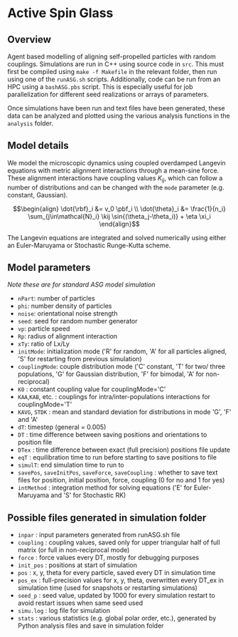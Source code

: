 # Active Spin Glass

## Overview
Agent based modelling of aligning self-propelled particles with random couplings. Simulations are run in C++ using source code in `src`. 
This must first be compiled using `make -f Makefile` in the relevant folder, then run using one of the `runASG.sh` scripts. 
Additionally, code can be run from an HPC using a `bashASG.pbs` script. This is especially useful for job parallelization for different seed realizations or arrays of parameters.

Once simulations have been run and text files have been generated, these data can be analyzed and plotted using the various analysis functions in the `analysis` folder.


## Model details
We model the microscopic dynamics using coupled overdamped Langevin equations with metric alignment interactions through a mean-sine force. These alignment interactions have coupling values $K_{ij}$, which can follow a number of distributions and can be changed with the `mode` parameter (e.g. constant, Gaussian).

$$\begin{align}
    \dot{\rbf}_i &= v_0 \pbf_i \\
    \dot{\theta}_i &= \frac{1}{n_i} \sum_{j\in\mathcal{N}_i} \kij \sin{(\theta_j-\theta_i)} + \eta \xi_i
  \end{align}$$

The Langevin equations are integrated and solved numerically using either an Euler-Maruyama or Stochastic Runge-Kutta scheme.

## Model parameters
*Note these are for standard ASG model simulation*

- `nPart`: number of particles
- `phi`: number density of particles
- `noise`: orientational noise strength
- `seed`: seed for random number generator
- `vp`: particle speed
- `Rp`: radius of alignment interaction
- `xTy`: ratio of Lx/Ly
- `initMode`: initialization mode ('R' for random, 'A' for all particles aligned, 'S' for restarting from previous simulation)
- `couplingMode`: couple distribution mode ('C' constant, 'T' for two/ three populations, 'G' for Gaussian distribution, 'F' for bimodal, 'A' for non-reciprocal)
- `K0` : constant coupling value for couplingMode='C'
- `KAA`,`KAB`, etc. : couplings for intra/inter-populations interactions for couplingMode='T'
- `KAVG`, `STDK` : mean and standard deviation for distributions in mode 'G', 'F' and 'A'
- `dT`: timestep (general = 0.005)
- `DT` : time difference between saving positions and orientations to position file
- `DTex` : time difference between exact (full precision) positions file update
- `eqT` : equilibration time to run before starting to save positions to file
- `simulT`: end simulation time to run to
- `savePos`, `saveInitPos`, `saveForce`, `saveCoupling` : whether to save text files for position, initial position, force, coupling (0 for no and 1 for yes)
- `intMethod` : integration method for solving equations ('E' for Euler-Maruyama and 'S' for Stochastic RK)


## Possible files generated in simulation folder
- `inpar` : input parameters generated from runASG.sh file
- `coupling` : coupling values, saved only for upper triangular half of full matrix (or full in non-reciprocal mode)
- `force` : force values every DT, mostly for debugging purposes
- `init_pos` : positions at start of simulation
- `pos` : x, y, theta for every particle, saved every DT in simulation time
- `pos_ex` : full-precision values for x, y, theta, overwritten every DT_ex in simulation time (used for snapshots or restarting simulations)
- `seed_p` : seed value, updated by 1000 for every simulation restart to avoid restart issues when same seed used
- `simu.log` : log file for simulation
- `stats` : various statistics (e.g. global polar order, etc.), generated by Python analysis files and save in simulation folder